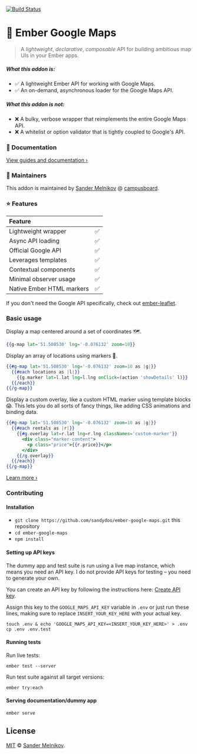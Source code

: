 [![Build Status](https://travis-ci.org/sandydoo/ember-google-maps.svg?branch=master)](https://travis-ci.org/sandydoo/ember-google-maps)

# 📍 Ember Google Maps

> A *lightweight*, *declarative*, *composable* API for building ambitious map UIs in your Ember apps.

##### What this addon *is*:

* ✅ A lightweight Ember API for working with Google Maps.
* ✅ An on-demand, asynchronous loader for the Google Maps API.

##### What this addon *is not*:

* ❌ A bulky, verbose wrapper that reimplements the entire Google Maps API.
* ❌ A whitelist or option validator that is tightly coupled to Google's API.

### 📎 Documentation

[View guides and documentation ›](https://ember-google-maps.sandydoo.me/)

### 👷‍ Maintainers

This addon is maintained by [Sander Melnikov](https://github.com/sandydoo) @ [campusboard](https://www.campusboard.co.uk).

### ⭐ Features

| Feature                   |                   |
| :------------------------ | :---------------: |
| Lightweight wrapper       | ✅                |
| Async API loading         | ✅                |
| Official Google API       | ✅                |
| Leverages templates       | ✅                |
| Contextual components     | ✅                |
| Minimal observer usage    | ✅                |
| Native Ember HTML markers | ✅                |

If you don't need the Google API specifically, check out [ember-leaflet](https://github.com/miguelcobain/ember-leaflet).

### Basic usage

Display a map centered around a set of coordinates 🗺.

```handlebars
{{g-map lat='51.508530' lng='-0.076132' zoom=10}}
```

Display an array of locations using markers 📍.

```handlebars
{{#g-map lat='51.508530' lng='-0.076132' zoom=10 as |g|}}
  {{#each locations as |l|}}
    {{g.marker lat=l.lat lng=l.lng onClick=(action 'showDetails' l)}}
  {{/each}}
{{/g-map}}
```

Display a custom overlay, like a custom HTML marker using template blocks 😱.
This lets you do all sorts of fancy things, like adding CSS animations and binding data.

```handlebars
{{#g-map lat='51.508530' lng='-0.076132' zoom=10 as |g|}}
  {{#each rentals as |r|}}
    {{#g.overlay lat=r.lat lng=r.lng classNames='custom-marker'}}
      <div class="marker-content">
        <p class="price">{{r.price}}</p>
      </div>
    {{/g.overlay}}
  {{/each}}
{{/g-map}}
```

[Learn more ›](https://ember-google-maps.sandydoo.me/)

### Contributing

#### Installation

* `git clone https://github.com/sandydoo/ember-google-maps.git` this repository
* `cd ember-google-maps`
* `npm install`

#### Setting up API keys

The dummy app and test suite is run using a live map instance, which means you need an API key. I do not provide API keys for testing – you need to generate your own.

You can create an API key by following the instructions here: [Create API key](https://developers.google.com/maps/documentation/javascript/get-api-key).

Assign this key to the `GOOGLE_MAPS_API_KEY` variable in `.env` or just run these lines, making sure to replace `INSERT_YOUR_KEY_HERE` with your actual key.

`touch .env & echo 'GOOGLE_MAPS_API_KEY=<INSERT_YOUR_KEY_HERE>' > .env`
`cp .env .env.test`

#### Running tests

Run live tests:

`ember test --server`

Run test suite against all target versions:

`ember try:each`

#### Serving documentation/dummy app

`ember serve`

## License

[MIT](https://github.com/sandydoo/ember-google-maps/blob/master/LICENSE.md) © [Sander Melnikov](https://github.com/sandydoo).